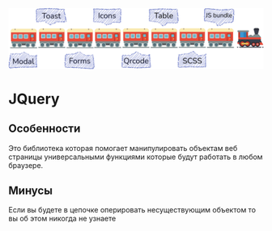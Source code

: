 ![alt text](https://github.com/Sergisa/WebTrain/blob/master/webTrain.png?raw=true)

# JQuery

## Особенности

Это библиотека которая помогает манипулировать объектам веб страницы универсальными функциями которые будут работать в
любом браузере.

## Минусы

Если вы будете в цепочке оперировать несуществующим объектом то вы об этом никогда не узнаете


